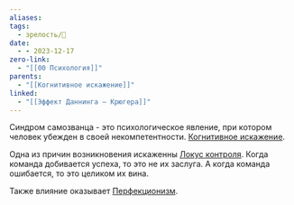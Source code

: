 ```yaml
---
aliases: 
tags:
  - зрелость/🌱
date:
  - - 2023-12-17
zero-link:
  - "[[00 Психология]]"
parents:
  - "[[Когнитивное искажение]]"
linked:
  - "[[Эффект Даннинга — Крюгера]]"
---
```

Синдром самозванца - это психологическое явление, при котором человек убежден в своей некомпетентности. [Когнитивное искажение](Когнитивное%20искажение.md).

Одна из причин возникновения искаженны [Локус контроля](Локус%20контроля.md). Когда команда добивается успеха, то это не их заслуга. А когда команда ошибается, то это целиком их вина.

Также влияние оказывает [Перфекционизм](Перфекционизм.md).